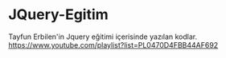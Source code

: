 # JQuery-Egitim
Tayfun Erbilen'in Jquery eğitimi içerisinde yazılan kodlar.
https://www.youtube.com/playlist?list=PL0470D4FBB44AF692
